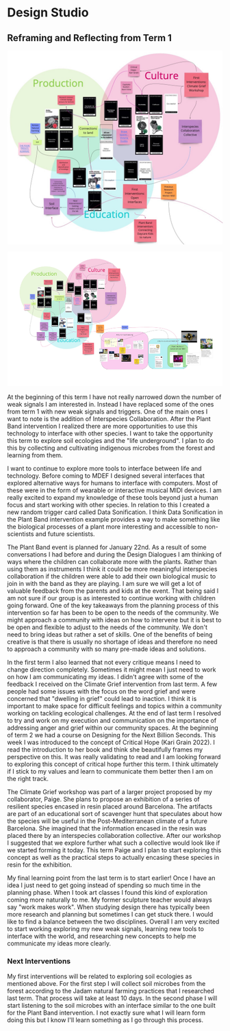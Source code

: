 # Design Studio

## Reframing and Reflecting from Term 1

![](../images/term-02/ds2/Design-Space-Term-2-signals.jpeg)

![](../images/term-02/ds2/Design-Space-Term-2.jpeg)


At the beginning of this term I have not really narrowed down the number of weak signals I am interested in. Instead I have replaced some of the ones from term 1 with new weak signals and triggers. One of the main ones I want to note is the addition of Interspecies Collaboration. After the Plant Band intervention I realized there are more opportunities to use this technology to interface with other species. I want to take the opportunity this term to explore soil ecologies and the "life underground". I plan to do this by collecting and cultivating indigenous microbes from the forest and learning from them.

I want to continue to explore more tools to interface between life and technology. Before coming to MDEF I designed several interfaces that explored alternative ways for humans to interface with computers. Most of these were in the form of wearable or interactive musical MIDI devices. I am really excited to expand my knowledge of these tools beyond just a human focus and start working with other species. In relation to this I created a new random trigger card called Data Sonification. I think Data Sonification in the Plant Band intervention example provides a way to make something like the biological processes of a plant more interesting and accessible to non-scientists and future scientists.

The Plant Band event is planned for January 22nd. As a result of some conversations I had before and during the Design Dialogues I am thinking of ways where the children can collaborate more with the plants. Rather than using them as instruments I think it could be more meaningful interspecies collaboration if the children were able to add their own biological music to join in with the band as they are playing. I am sure we will get a lot of valuable feedback from the parents and kids at the event. That being said I am not sure if our group is as interested to continue working with children going forward. One of the key takeaways from the planning process of this intervention so far has been to be open to the needs of the community. We might approach a community with ideas on how to intervene but it is best to be open and flexible to adjust to the needs of the community. We don't need to bring ideas but rather a set of skills. One of the benefits of being creative is that there is usually no shortage of ideas and therefore no need to approach a community with so many pre-made ideas and solutions.

In the first term I also learned that not every critique means I need to change direction completely. Sometimes it might mean I just need to work on how I am communicating my ideas. I didn't agree with some of the feedback I received on the Climate Grief intervention from last term. A few people had some issues with the focus on the word grief and were concerned that "dwelling in grief" could lead to inaction. I think it is important to make space for difficult feelings and topics within a community working on tackling ecological challenges. At the end of last term I resolved to try and work on my execution and communication on the importance of addressing anger and grief within our community spaces. At the beginning of term 2 we had a course on Designing for the Next Billion Seconds. This week I was introduced to the concept of Critical Hope (Kari Grain 2022). I read the introduction to her book and think she beautifully frames my perspective on this. It was really validating to read and I am looking forward to exploring this concept of critical hope further this term. I think ultimately if I stick to my values and learn to communicate them better then I am on the right track.

The Climate Grief workshop was part of a larger project proposed by my collaborator, Paige. She plans to propose an exhibition of a series of resilient species encased in resin placed around Barcelona. The artifacts are part of an educational sort of scavenger hunt that speculates about how the species will be useful in the Post-Mediterranean climate of a future Barcelona. She imagined that the information encased in the resin was placed there by an interspecies collaboration collective. After our workshop I suggested that we explore further what such a collective would look like if we started forming it today. This term Paige and I plan to start exploring this concept as well as the practical steps to actually encasing these species in resin for the exhibition.

My final learning point from the last term is to start earlier! Once I have an idea I just need to get going instead of spending so much time in the planning phase. When I took art classes I found this kind of exploration coming more naturally to me. My former sculpture teacher would always say "work makes work". When studying design there has typically been more research and planning but sometimes I can get stuck there. I would like to find a balance between the two disciplines. Overall I am very excited to start working exploring my new weak signals, learning new tools to interface with the world, and researching new concepts to help me communicate my ideas more clearly.

### Next Interventions
My first interventions will be related to exploring soil ecologies as mentioned above. For the first step I will collect soil microbes from the forest according to the Jadam natural farming practices that I researched last term. That process will take at least 10 days. In the second phase I will start listening to the soil microbes with an interface similar to the one built for the Plant Band intervention. I not exactly sure what I will learn form doing this but I know I'll learn something as I 
go through this process. 